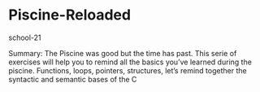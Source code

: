 # Piscine-Reloaded
school-21

Summary:
The Piscine was good but the time has past. This serie of exercises will help you to
remind all the basics you’ve learned during the piscine. Functions, loops, pointers,
structures, let’s remind together the syntactic and semantic bases of the C
